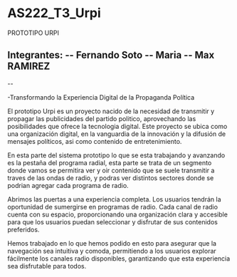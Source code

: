 # AS222_T3_Urpi
PROTOTIPO URPI


Integrantes: 
-- Fernando Soto
-- Maria 
-- Max RAMIREZ 
-- 
-- 




-Transformando la Experiencia Digital de la Propaganda Política







El prototipo Urpi es un proyecto nacido de la necesidad de transmitir y propagar las publicidades del partido politico, aprovechando las posibilidades que ofrece la tecnologia digital. Este proyecto se ubica como una organización digital, en la vanguardia de la innovación y la difusión de mensajes políticos, asi como contenido de entretenimiento.




En esta parte del sistema prototipo lo que se esta trabajando y avanzando es la pestaña del programa radial, esta parte se trata de un segmento donde vamos se permitira ver y oir contenido que se suele transmitir a traves de las ondas de radio, y podras ver distintos sectores donde se podrian agregar cada programa de radio.



Abrimos las puertas a una experiencia completa. Los usuarios tendrán la oportunidad de sumergirse en programas de radio. Cada canal de radio cuenta con su  espacio, proporcionando una organización clara y accesible para que los usuarios puedan seleccionar y disfrutar de sus contenidos preferidos.



Hemos trabajado en lo que hemos podido en esto para asegurar que la navegación sea intuitiva y comoda, permitiendo a los usuarios explorar fácilmente los canales radio disponibles, garantizando que esta experiencia sea disfrutable para todos.
